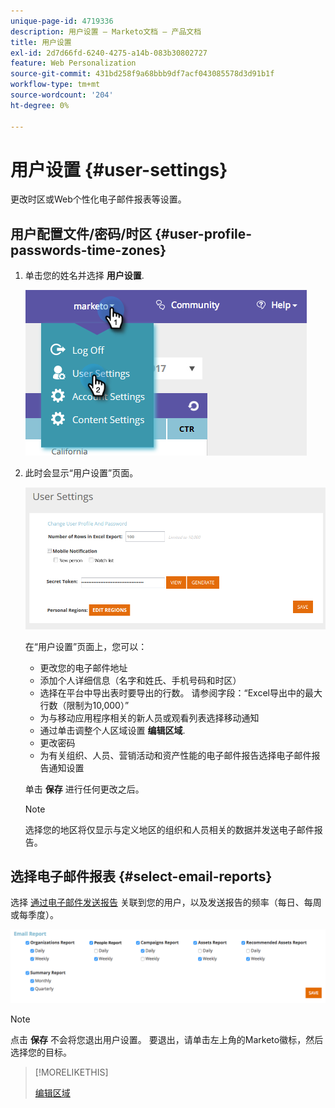 ```yaml
---
unique-page-id: 4719336
description: 用户设置 — Marketo文档 — 产品文档
title: 用户设置
exl-id: 2d7d66fd-6240-4275-a14b-083b30802727
feature: Web Personalization
source-git-commit: 431bd258f9a68bbb9df7acf043085578d3d91b1f
workflow-type: tm+mt
source-wordcount: '204'
ht-degree: 0%

---
```


# 用户设置 {#user-settings}

更改时区或Web个性化电子邮件报表等设置。

## 用户配置文件/密码/时区 {#user-profile-passwords-time-zones}

1. 单击您的姓名并选择 **用户设置**.

   ![](assets/one.png)

1. 此时会显示“用户设置”页面。

   ![](assets/two.png)

   在“用户设置”页面上，您可以：

   * 更改您的电子邮件地址
   * 添加个人详细信息（名字和姓氏、手机号码和时区）
   * 选择在平台中导出表时要导出的行数。 请参阅字段：“Excel导出中的最大行数（限制为10,000）”
   * 为与移动应用程序相关的新人员或观看列表选择移动通知
   * 通过单击调整个人区域设置 **编辑区域**.
   * 更改密码
   * 为有关组织、人员、营销活动和资产性能的电子邮件报告选择电子邮件报告通知设置

   单击 **保存** 进行任何更改之后。

   >[!NOTE]
   >
   >选择您的地区将仅显示与定义地区的组织和人员相关的数据并发送电子邮件报告。

## 选择电子邮件报表 {#select-email-reports}

选择 [通过电子邮件发送报告](/help/marketo/product-docs/web-personalization/reporting-for-web-personalization/email-reports.md) 关联到您的用户，以及发送报告的频率（每日、每周或每季度）。

![](assets/three.png)

>[!NOTE]
>
>点击 **保存** 不会将您退出用户设置。 要退出，请单击左上角的Marketo徽标，然后选择您的目标。

>[!MORELIKETHIS]
>
>[编辑区域](/help/marketo/product-docs/web-personalization/getting-started/edit-regions.md)
